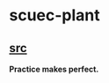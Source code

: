 # scuec-plant

## [src](https://github.com/volleAB/scuec-plant/tree/master/map)

   **Practice makes perfect.**